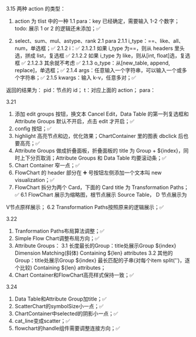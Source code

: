 3.15
两种 action 的类型：

1. action 为 tlist 中的一种
   1.1 para：key 已经确定，需要输入 1-2 个数字；todo: 展示 1 or 2 的逻辑还未添加；✅

2. select、sum、mul、astype、rank
   2.1 para
   2.1.1 i_type：==、like、all、num，单选框；✅
   2.1.2 i：✅
   2.1.2.1 如果 i_type 为==，则从 headers 里头选，拼成 list，复选框 ✅
   2.1.2.2 如果 i_type 为 like，则从[int, float]选，复选框 ✅
   2.1.2.3 其余就不考虑 ✅
   2.1.3 o_type：从[new_table, append, replace]，单选框；✅
   2.1.4 args：任意输入一个字符串，可以输入一个或多个字符串；✅
   2.1.5 kwargs：输入 k-v，任意多对；✅

返回的结果为：
pid：节点的 id；
t：对应上面的 action；
para：

3.21

1. 添加 edit groups 按钮，换文本 Cancel Edit，Data Table 的第一列复选框和 Attribute Groups 默认不开启，点击 edit 才开启；✅
2. config 按钮；✅
3. highlight 高亮节点和边，优化效果；ChartContainer 里的图表 dbclick 后也要高亮；✅
4. Attribute Groups 做成折叠面板，折叠面板的 title 为 Group + ${index}，同时上下分页取消；Attribute Groups 和 Data Table 均要滚动条；✅
5. Chart Container 窄一点；✅
7. FlowChart 的 header 部分在 ➕ 号按钮左侧添加一个文本叫 new visualization；✅
6. FlowChart 拆分为两个 Card，下面的 Card title 为 Transformation Paths；✅
  6.1 FlowChart 展示为缩略图，根节点展示 Source Table，
  D 节点展示为
  <template>
    <div>Table + ${index}</div>
    <div>
      new attributes: 
      // 1. 包含output_mode，且output_mode为append，展示当前当前节点的headers.length - 父节点的headers.length；
      // 2. 其他情况直接展示当前headers.length； 
    </div>
  </template>
  V节点原样展示；
  6.2 Transformation Paths按照原来的逻辑展示；✅

3.22

1. Tranformation Paths布局算法调整；✅
2. Simple Flow Chart调整布局方向；✅
3. Attribute Groups：
  3.1 长度最长的Group：title处展示Group ${index}  Dimension Matching(斜体)  Containing ${len} attributes
  3.2 其他的Group：title处展示Group ${index}  最长匹配的子串(对每个item split('')，逐个比较) Containing ${len} attributes；
4. Chart Container和FlowChart高亮样式保持一致；✅

3.24

1. Data Table和Attribute Group加title；✅
2. ScatterChart的symbolSize小一点；✅
3. ChartContainer中selected的阴影小一点；✅
4. cat_line变成scatter；✅
5. flowchart的handle组件需要调整连接方向；✅